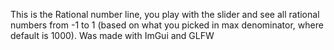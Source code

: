 This is the Rational number line, you play with the slider and see all rational numbers from -1 to 1 (based on what you picked in max denominator, where default is 1000).
Was made with ImGui and GLFW
